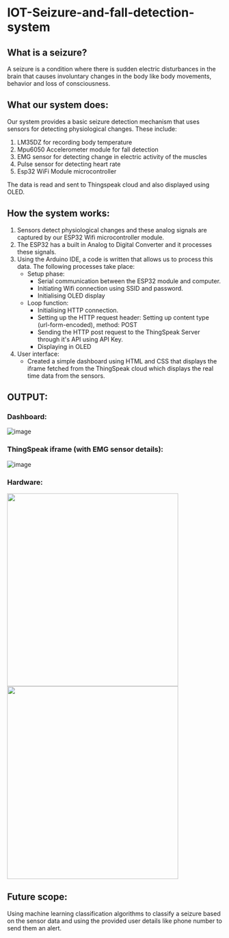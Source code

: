 # IOT-Seizure-and-fall-detection-system

## What is a seizure?
A seizure is a condition where there is sudden electric disturbances in the brain that causes involuntary changes in the body like body movements, behavior and loss of consciousness. 

## What our system does:
Our system provides a basic seizure detection mechanism that uses sensors for detecting physiological changes. These include:
1. LM35DZ for recording body temperature
2. Mpu6050 Accelerometer module for fall detection
3. EMG sensor for detecting change in electric activity of the muscles
4. Pulse sensor for detecting heart rate
5. Esp32 WiFi Module microcontroller 

The data is read and sent to Thingspeak cloud and also displayed using OLED.

## How the system works:
1. Sensors detect physiological changes and these analog signals are captured by our ESP32 Wifi microcontroller module.
2. The ESP32 has a built in Analog to Digital Converter and it processes these signals.
3. Using the Arduino IDE, a code is written that allows us to process this data. The following processes take place:
   - Setup phase:
        - Serial communication between the ESP32 module and computer.
        - Initiating Wifi connection using SSID and password.
        - Initialising OLED display
   - Loop function:
        - Initialising HTTP connection.
        - Setting up the HTTP request header: Setting up content type (url-form-encoded), method: POST
        - Sending the HTTP post request to the ThingSpeak Server through it's API using API Key.
        - Displaying in OLED
4. User interface:
   - Created a simple dashboard using HTML and CSS that displays the iframe fetched from the ThingSpeak cloud which displays the real time data from the sensors.

## OUTPUT:

### Dashboard: 
![image](https://github.com/user-attachments/assets/d02c53d3-29aa-485b-bf54-887068f49556)

### ThingSpeak iframe (with EMG sensor details):
![image](https://github.com/user-attachments/assets/dc06ce45-6ecd-4470-8770-8020df2f9106)

### Hardware:

<img src="https://github.com/user-attachments/assets/1419cee5-ffd7-431e-b136-21b30b95c6d8" width="400px" height="450px">
<img src="https://github.com/user-attachments/assets/3dc9e0d7-1920-4f4c-b4d8-0d45f748b54f" width="400px" height="450px">

## Future scope:
Using machine learning classification algorithms to classify a seizure based on the sensor data and using the provided user details like phone number to send them an alert. 

